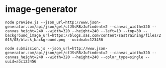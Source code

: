 # image-generator

`
node preview.js --json_url=http://www.json-generator.com/api/json/get/cfJSsRBzJu?indent=2 --canvas_width=320 --canvas_height=240 --width=320 --height=240 --left=10 --top=30 --background_image_url=https://blogs.sas.com/content/sastraining/files/2015/03/black_background.png --uuid=abc123456
`

`
node submission.js --json_url=http://www.json-generator.com/api/json/get/cfJSsRBzJu?indent=2 --canvas_width=320 --canvas_height=240 --width=320 --height=240 --color_type=single --uuid=abc123456
`
